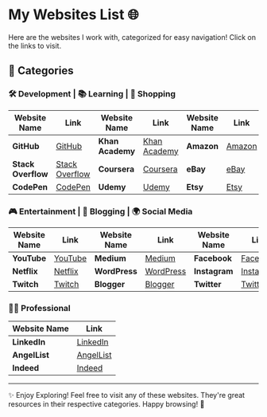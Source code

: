# My Websites List 🌐

Here are the websites I work with, categorized for easy navigation! Click on the links to visit.

## 🌟 Categories

### 🛠️ Development | 📚 Learning | 🛒 Shopping
| Website Name         | Link                       | Website Name         | Link                       | Website Name         | Link                       |
|----------------------|----------------------------|----------------------|----------------------------|----------------------|----------------------------|
| **GitHub**           | [GitHub](https://github.com)   | **Khan Academy**     | [Khan Academy](https://www.khanacademy.org) | **Amazon**           | [Amazon](https://www.amazon.com) |
| **Stack Overflow**   | [Stack Overflow](https://stackoverflow.com) | **Coursera**         | [Coursera](https://www.coursera.org) | **eBay**             | [eBay](https://www.ebay.com) |
| **CodePen**          | [CodePen](https://codepen.io) | **Udemy**            | [Udemy](https://www.udemy.com) | **Etsy**             | [Etsy](https://www.etsy.com) |

### 🎮 Entertainment | 📝 Blogging | 🌍 Social Media
| Website Name         | Link                       | Website Name         | Link                       | Website Name         | Link                       |
|----------------------|----------------------------|----------------------|----------------------------|----------------------|----------------------------|
| **YouTube**          | [YouTube](https://www.youtube.com) | **Medium**           | [Medium](https://medium.com) | **Facebook**         | [Facebook](https://www.facebook.com) |
| **Netflix**          | [Netflix](https://www.netflix.com) | **WordPress**        | [WordPress](https://wordpress.com) | **Instagram**        | [Instagram](https://www.instagram.com) |
| **Twitch**           | [Twitch](https://www.twitch.tv) | **Blogger**          | [Blogger](https://www.blogger.com) | **Twitter**          | [Twitter](https://www.twitter.com) |

### 🧑‍💼 Professional
| Website Name         | Link                       |
|----------------------|----------------------------|
| **LinkedIn**         | [LinkedIn](https://www.linkedin.com) |
| **AngelList**        | [AngelList](https://angel.co) |
| **Indeed**           | [Indeed](https://www.indeed.com) |

---

✨ Enjoy Exploring! Feel free to visit any of these websites. They're great resources in their respective categories. Happy browsing! 🚀
